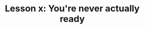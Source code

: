 ---
layout: "post"
title: "Lesson x: You're never actually ready"
permalink: "Lesson x"
tag: "thoughts"
excerpt: ""
---